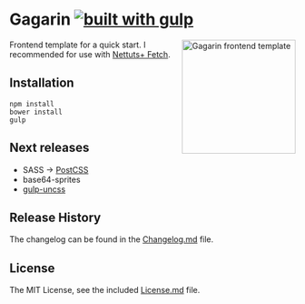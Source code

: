 # Gagarin [![built with gulp](https://lh3.googleusercontent.com/okKbd9IJmG6keSaeIY0_-egsHNt5rhip0XDfZzGickCFYYsW4WmiFqKxha1H2B8_CGdT7A=w1256-h813)](http://gulpjs.com)

<img width="200" height="200" align="right" src="https://raw.githubusercontent.com/neonick/gagarin/master/src/img/logo.png" title="Gagarin frontend template">

Frontend template for a quick start. I recommended for use with [Nettuts+ Fetch](http://code.tutsplus.com/articles/introducing-nettuts-fetch--net-23490).

## Installation

```
npm install
bower install
gulp
```

## Next releases

- SASS → [PostCSS](https://github.com/postcss/postcss "PostCSS")
- base64-sprites
- [gulp-uncss](https://github.com/ben-eb/gulp-uncss "gulp-uncss") 

## Release History

The changelog can be found in the [Changelog.md](Changelog.md) file.

## License

The MIT License, see the included [License.md](License.md) file.